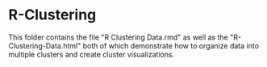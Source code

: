 # R-Clustering

This folder contains the file "R Clustering Data.rmd" as well as the "R-Clustering-Data.html" both of which demonstrate how to organize data into multiple clusters and create cluster visualizations.
